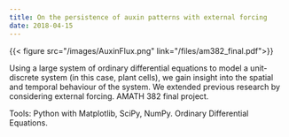 ```yaml
---
title: On the persistence of auxin patterns with external forcing
date: 2018-04-15
---
```


{{< figure src="/images/AuxinFlux.png" link="/files/am382_final.pdf">}}

Using a large system of ordinary differential equations to model a unit-discrete system (in this case, plant cells), we gain insight into the spatial and temporal behaviour of the system. We extended previous research by considering external forcing. AMATH 382 final project.

Tools: Python with Matplotlib, SciPy, NumPy. Ordinary Differential Equations.





